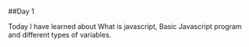 ##Day 1

Today I have learned about What is javascript, Basic Javascript program and different types of variables.
